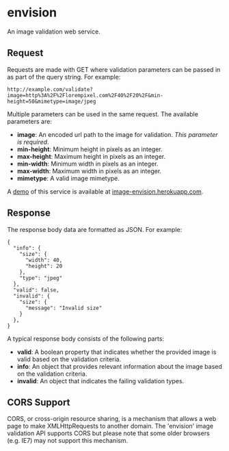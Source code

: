 envision
========

An image validation web service. 

## Request

Requests are made with GET where validation parameters can be passed in as part of the query string. For example: 

```
http://example.com/validate?image=http%3A%2F%2Florempixel.com%2F40%2F20%2F&min-height=50&mimetype=image/jpeg
```

Multiple parameters can be used in the same request. The available parameters are:

- **image**: An encoded url path to the image for validation. _This parameter is required_.
- **min-height**: Minimum height in pixels as an integer.
- **max-height**: Maximum height in pixels as an integer.
- **min-width**: Minimum width in pixels as an integer.
- **max-width**: Maximum width in pixels as an integer.
- **mimetype**: A valid image mimetype. 

A [demo](http://image-envision.herokuapp.com/validate?image=http%3A%2F%2Florempixel.com%2F40%2F20%2F&min-height=50&mimetype=image/jpeg) of this service is available at [image-envision.herokuapp.com](http://image-envision.herokuapp.com/validate?image=http%3A%2F%2Florempixel.com%2F40%2F20%2F&min-height=50&mimetype=image/jpeg). 

## Response

The response body data are formatted as JSON. For example:

    {
      "info": {
        "size": {
          "width": 40,
          "height": 20
        },
        "type": "jpeg"
      },
      "valid": false,
      "invalid": {
        "size": {
          "message": "Invalid size"
        }
      },
    }

A typical response body consists of the following parts:

- **valid**: A boolean property that indicates whether the provided image is valid based on the validation criteria.
- **info**: An object that provides relevant information about the image based on the validation criteria.
- **invalid**: An object that indicates the failing validation types.

## CORS Support

CORS, or cross-origin resource sharing, is a mechanism that allows a web page to make XMLHttpRequests to another domain. The 'envision' image validation API supports CORS but please note that some older browsers (e.g. IE7) may not support this mechanism.




